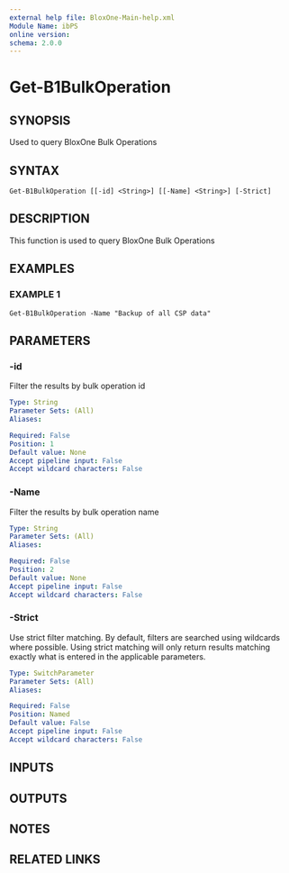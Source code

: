 ```yaml
---
external help file: BloxOne-Main-help.xml
Module Name: ibPS
online version:
schema: 2.0.0
---
```


# Get-B1BulkOperation

## SYNOPSIS
Used to query BloxOne Bulk Operations

## SYNTAX

```
Get-B1BulkOperation [[-id] <String>] [[-Name] <String>] [-Strict]
```

## DESCRIPTION
This function is used to query BloxOne Bulk Operations

## EXAMPLES

### EXAMPLE 1
```
Get-B1BulkOperation -Name "Backup of all CSP data"
```

## PARAMETERS

### -id
Filter the results by bulk operation id

```yaml
Type: String
Parameter Sets: (All)
Aliases:

Required: False
Position: 1
Default value: None
Accept pipeline input: False
Accept wildcard characters: False
```

### -Name
Filter the results by bulk operation name

```yaml
Type: String
Parameter Sets: (All)
Aliases:

Required: False
Position: 2
Default value: None
Accept pipeline input: False
Accept wildcard characters: False
```

### -Strict
Use strict filter matching.
By default, filters are searched using wildcards where possible.
Using strict matching will only return results matching exactly what is entered in the applicable parameters.

```yaml
Type: SwitchParameter
Parameter Sets: (All)
Aliases:

Required: False
Position: Named
Default value: False
Accept pipeline input: False
Accept wildcard characters: False
```

## INPUTS

## OUTPUTS

## NOTES

## RELATED LINKS

